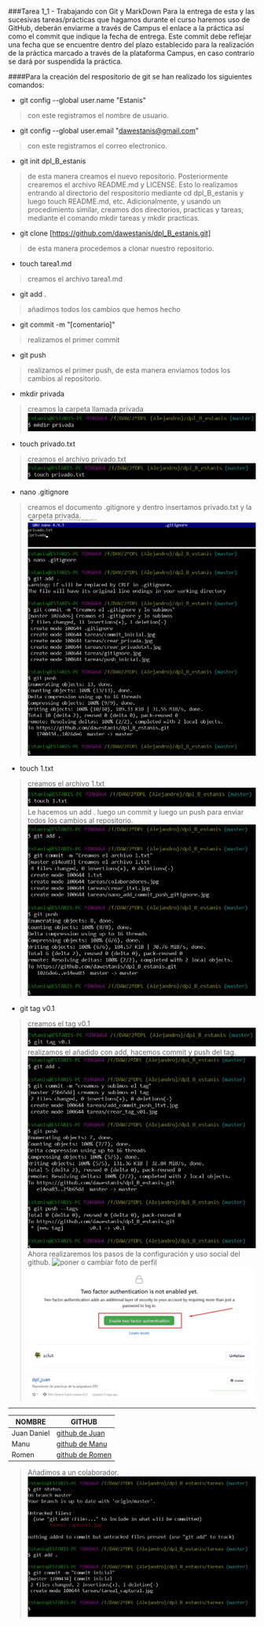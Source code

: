 ###Tarea 1_1 - Trabajando con Git y MarkDown
Para la entrega de esta y las sucesivas tareas/prácticas que hagamos 
durante el curso haremos uso de GitHub, deberán enviarme a través de 
Campus el enlace a la práctica así como el commit que indique la fecha 
de entrega. Este commit debe reflejar una fecha que se encuentre dentro 
del plazo establecido para la realización de la práctica marcado a 
través de la plataforma Campus, en caso contrario se dará por suspendida 
la práctica.

####Para la creación del respositorio de git se han realizado los siguientes comandos:
- git config --global user.name "Estanis" 
> con este registramos el nombre de usuario.
- git config --global user.email "dawestanis@gmail.com" 
> con este registramos el correo electronico.
- git init dpl_B_estanis 
> de esta manera creamos el nuevo repositorio. Posteriormente crearemos el archivo README.md y LICENSE. Esto lo realizamos entrando al directorio del respositorio mediante cd dpl_B_estanis y luego touch README.md, etc. Adicionalmente, y usando un procedimiento similar, creamos dos directorios, practicas y tareas, mediante el comando mkdir tareas y mkdir practicas.
- git clone [https://github.com/dawestanis/dpl_B_estanis.git] 
> de esta manera procedemos a clonar nuestro repositorio.
- touch tarea1.md 
> creamos el archivo tarea1.md 
- git add . 
> añadimos todos los cambios que hemos hecho
- git commit -m "[comentario]"
> realizamos el primer commit 
- git push
> realizamos el primer push, de esta manera enviamos todos los cambios al repositorio.
- mkdir privada
> creamos la carpeta llamada privada
![privada.jpg](crear_privada.jpg)
- touch privado.txt
> creamos el archivo privado.txt
![privado.txt](crear_privadotxt.jpg)
- nano .gitignore
> creamos el documento .gitignore y dentro insertamos privado.txt y la carpeta privada.
![gitignore.jpg](gitignore.jpg)
![modificar, hacer add, hacer commit y push de gitignore](nano_add_commit_push_gitignore.jpg)
- touch 1.txt
> creamos el archivo 1.txt
![crear 1txt](crear_1txt.jpg)
> Le hacemos un add . luego un commit y luego un push para enviar todos los cambios al repositorio.
![1.txt](add_commit_push_1txt.jpg)
- git tag v0.1
> creamos el tag v0.1
![tag v0.1](crear_tag_v01.jpg)
> realizamos el añadido con add, hacemos commit y push del tag.
![add,commit y push de tag v0.1](add_commit_push_tag.jpg)
> Ahora realizaremos los pasos de la configuración y uso social del github.
![poner o cambiar foto de perfil](cambiar_añadir_foto_perfil_github.jpg)
![poner doble factor de autenticación](autenticacion_endos_pasos.jpg)
![seguir a juan](seguir_juan.jpg)
![poner estrella a juan](star_juan.jpg)
---

| **NOMBRE** |                    **GITHUB**                     |
|------------|---------------------------------------------------|
| Juan Daniel|[github de Juan](https://github.com/zclut/dpl_juan)|
|    Manu    | [github de Manu](https://github.com/klasinky)|
|   Romen    | [github de Romen](https://github.com/romentoss/dpl_B_romen)|

> Añadimos a un colaborador.
![Colaborador Alejandro](commit_inicial.jpg)

